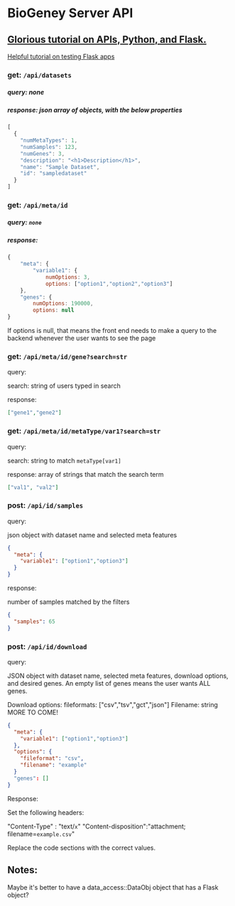 # BioGeney Server API

## [Glorious tutorial on APIs, Python, and Flask.](https://blog.miguelgrinberg.com/post/designing-a-restful-api-with-python-and-flask)

[Helpful tutorial on testing Flask apps](http://flask.pocoo.org/docs/0.12/testing/)

### get:  `/api/datasets`

##### query:  none

##### response: json array of objects, with the below properties

```js
[
  {
    "numMetaTypes": 1,
    "numSamples": 123,
    "numGenes": 3,
    "description": "<h1>Description</h1>",
    "name": "Sample Dataset",
    "id": "sampledataset"
  }
]
```

### get: `/api/meta/id`

##### query: `none`

##### response:

```js
{
    "meta": {
        "variable1": {
            numOptions: 3,
            options: ["option1","option2","option3"]
    },
    "genes": {
        numOptions: 190000,
        options: null
}
```

If options is null, that means the front end needs to make a query to the backend whenever the user wants to see the page

### get: `/api/meta/id/gene?search=str`

query: 	

search: string of users typed in search

response:

```json
["gene1","gene2"]
```

### get: `/api/meta/id/metaType/var1?search=str`

query: 

search: string to match `metaType[var1]`

response: array of strings that match the search term

```json
["val1", "val2"]
```

### post: `/api/id/samples`

query:

json object with dataset name and selected meta features

```json
{
  "meta": {
    "variable1": ["option1","option3"]
  }
}
```

response: 	

number of samples matched by the filters

```json
{
  "samples": 65
}
```

### post: `/api/id/download`

query: 	

JSON object with dataset name, selected meta features, download options, and desired genes. An empty list of genes means the user wants ALL genes.

Download options:
	fileformats: ["csv","tsv","gct","json"]
	Filename: string
	MORE TO COME!

```json
{
  "meta": {
    "variable1": ["option1","option3"]
  },
  "options": {
    "fileformat": "csv",
    "filename": "example"
  }
  "genes": []
}
```

Response:

Set the following headers:

"Content-Type" : "text/`x`"
"Content-disposition":"attachment; filename=`example.csv`"
		
Replace the code sections with the correct values.

## Notes:

Maybe it's better to have a data_access::DataObj object that has a Flask object?